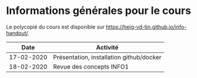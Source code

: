 # Informations générales pour le cours

Le polycopié du cours est disponible sur https://heig-vd-tin.github.io/info-handout/.

| Date | Activité |
|---|---|
|17-02-2020 | Présentation, installation github/docker |
|18-02-2020 | Revue des concepts INFO1 |
